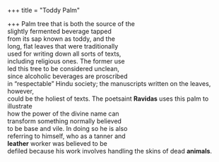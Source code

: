 +++
title = "Toddy Palm"

+++
Palm tree that is both the source of the  
slightly fermented beverage tapped  
from its sap known as toddy, and the  
long, flat leaves that were traditionally  
used for writing down all sorts of texts,  
including religious ones. The former use  
led this tree to be considered unclean,  
since alcoholic beverages are proscribed  
in “respectable” Hindu society; the manuscripts written on the leaves, however,  
could be the holiest of texts. The poetsaint **Ravidas** uses this palm to illustrate  
how the power of the divine name can  
transform something normally believed  
to be base and vile. In doing so he is also  
referring to himself, who as a tanner and  
**leather** worker was believed to be  
defiled because his work involves handling the skins of dead **animals**.